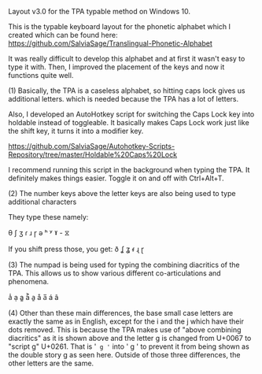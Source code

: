 Layout v3.0 for the TPA typable method on Windows 10.

This is the typable keyboard layout for the phonetic alphabet which I created which can be found here:
https://github.com/SalviaSage/Translingual-Phonetic-Alphabet

It was really difficult to develop this alphabet and at first it wasn't easy to type it with.
Then, I improved the placement of the keys and now it functions quite well.

(1) Basically, the TPA is a caseless alphabet, so hitting caps lock gives us additional letters.
which is needed because the TPA has a lot of letters.

Also, I developed an AutoHotkey script for switching the Caps Lock key into holdable instead of toggleable.
It basically makes Caps Lock work just like the shift key, it turns it into a modifier key.

https://github.com/SalviaSage/Autohotkey-Scripts-Repository/tree/master/Holdable%20Caps%20Lock

I recommend running this script in the background when typing the TPA. It definitely makes things easier.
Toggle it on and off with Ctrl+Alt+T.

(2) The number keys above the letter keys are also being used to type additional characters

They type these namely:

θ ʃ ʒ ɾ ɹ ɼ ə ʰ ʸ ˠ - ⧖

If you shift press those, you get:
ð ʆ ʓ ᵳ ɻ ɽ

(3) The numpad is being used for typing the combining diacritics of the TPA.
This allows us to show various different co-articulations and phenomena.

a̾ ạ a͚ a͐ a̱ å a̅ á â

(4) Other than these main differences, the base small case letters are exactly the same as in English, except for the i and the j which have their dots removed.
This is because the TPA makes use of "above combining diacritics" as it is shown above and the letter g is changed from U+0067 to "script g" U+0261.
That is '` g '` into ' ɡ ' to prevent it from being shown as the double story g as seen here. Outside of those three differences, the other letters are the same.
